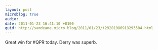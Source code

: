 ```yaml
---
layout: post
microblog: true
audio: 
date: 2011-01-23 16:41:10 +0100
guid: http://samdeane.micro.blog/2011/01/23/t29201986918293504.html
---
```

Great win for #QPR today. Derry was superb.
